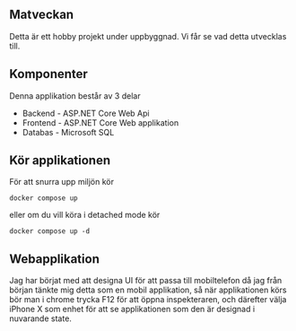 ## Matveckan

Detta är ett hobby projekt under uppbyggnad. 
Vi får se vad detta utvecklas till.

## Komponenter

Denna applikation består av 3 delar

* Backend - ASP.NET Core Web Api
* Frontend - ASP.NET Core Web applikation
* Databas - Microsoft SQL

## Kör applikationen

För att snurra upp miljön kör

```
docker compose up 
```

eller om du vill köra i detached mode kör

```
docker compose up -d
```

## Webapplikation

Jag har börjat med att designa UI för att passa till mobiltelefon då jag från början tänkte mig detta som en mobil applikation, så när applikationen körs bör man i chrome trycka F12 för att öppna inspekteraren, och därefter välja iPhone X som enhet för att se applikationen som den är designad i nuvarande state. 


